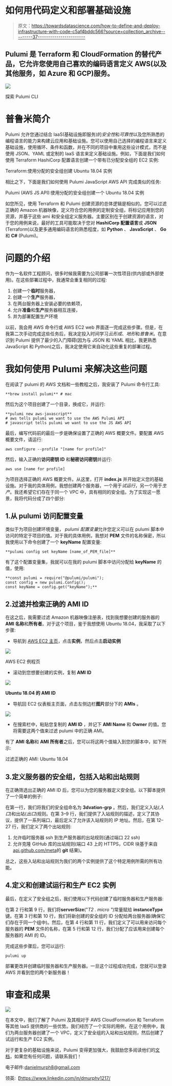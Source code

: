 # 如何用代码定义和部署基础设施

> 原文：<https://towardsdatascience.com/how-to-define-and-deploy-infrastructure-with-code-c5af4bddc566?source=collection_archive---------37----------------------->

## Pulumi 是 Terraform 和 CloudFormation 的替代产品，它允许您使用自己喜欢的编码语言定义 AWS(以及其他服务，如 Azure 和 GCP)服务。

![](img/a9145396b4bf4d85725f7c363c3617f1.png)

探索 Pulumi CLI

# 普鲁米简介

Pulumi 允许您通过结合 IaaS(基础设施即服务)的*安全性*和*可靠性*以及您所熟悉的编程语言的能力来构建云应用和基础设施。您可以使用自己选择的编程语言来定义基础设施，使用循环、条件和函数，并在不同的项目中重用这些设计模式，而不是使用 JSON、YAML 或定制的 IaaS 语言来定义基础设施。例如，下面是我们如何使用 Terraform HashiCorp 配置语言创建一个带有已分配安全组的 EC2 实例:

Terraform:使用分配的安全组创建 Ubuntu 18.04 实例

相比之下，下面是我们如何使用 Pulumi JavaScript AWS API 完成类似的任务:

Pulumi (AWS JS API):使用分配的安全组创建一个 Ubuntu 18.04 实例

如您所见，使用 Terraform 和 Pulumi 创建资源的总体逻辑是相似的。您可以过滤正确的 Amazon 机器映像，定义符合您的用例的定制安全组，将标记应用到您的资源，并基于这些 ami 和安全组定义服务器。主要区别在于创建资源的语言，对于您的用例来说，最好的工具可能取决于您对 **HashiCorp 配置语言**或 **JSON** (Terraform)以及更多通用编码语言的熟悉程度，如 **Python** 、 **JavaScript** 、 **Go** 和 **C#** (Pulumi)。

# 问题的介绍

作为一名软件工程顾问，很多时候我需要为公司部署一次性项目(供内部或外部使用)。在这些部署过程中，我通常会重复相同的过程:

1.  创建一个**临时**服务器，
2.  创建一个**生产**服务器，
3.  在两台服务器上安装必要的依赖项，
4.  允许**准备**和**生产**服务器相互连接，
5.  并为部署配置生产环境

以前，我会用 AWS 命令行或 AWS EC2 web 界面逐一完成这些步骤。但是，在我第二次手动完成这些任务后，我决定投入时间学习*云形成*、*地形*和*普鲁米*。在意识到 Pulumi 提供了最少的入门障碍(因为与 JSON 和 YAML 相比，我更熟悉 JavaScript 和 Python)之后，我决定使用它来自动化这些重复的部署过程。

# 我如何使用 Pulumi 来解决这些问题

在阅读了 pulumi 的 AWS 文档和一些教程之后，我安装了 Pulumi 命令行工具:

```
**brew install pulumi** # mac
```

然后为这个项目创建了一个目录，换成它，并运行:

```
**pulumi new aws-javascript** 
# aws tells pulumi we want to use the AWS Pulumi API
# javascript tells pulumi we want to use the JS AWS API
```

最后，编写代码前的最后一步是确保设置了正确的 AWS 概要文件。要配置 AWS 概要文件，请运行:

```
aws configure --profile "[name for profile]"
```

然后，输入正确的**访问密钥 ID** 和**秘密访问密钥**并运行:

```
aws use [name for profile]
```

为项目选择正确的 AWS 概要文件。从这里，打开 **index.js** 并开始定义您的基础设施。对于我的具体用例，我想创建两个服务器，一个用于*试运行*，另一个用于*生产*。我还希望它们存在于同一个 VPC 中，具有相同的安全组。为了实现这一愿景，我将代码分成了四个部分:

## 1.从 pulumi 访问配置变量

类似于为项目创建环境变量， *pulumi 配置变量*允许您定义可以在 pulumi 脚本中访问的特定于项目的值。对于我的具体用例，我想对 **PEM** 文件的名称保密，所以我使用以下命令创建了一个 **keyName** 配置变量:

```
**pulumi config set keyName [name_of_PEM_file]**
```

有了这个配置变量集，我就可以在我的 pulumi 脚本中访问分配给 **keyName** 的值，使用:

```
**const pulumi = require("@pulumi/pulumi");
const config = new pulumi.Config();
const keyName = config.get("keyName");**
```

## 2.过滤并检索正确的 AMI ID

在这之后，我需要过滤 Amazon 机器映像注册表，找到我想要创建的服务器的 **AMI 名称**和**所有者**。对于这个项目，鉴于我想使用 Ubuntu 18.04，我采取了以下步骤:

*   导航到 [AWS EC2 主页](https://console.aws.amazon.com/ec2/v2/)，点击**实例**，然后点击**启动实例**

![](img/2288e5c9772156071f1709d8aa6b2f54.png)

AWS EC2 例程页

*   滚动到您想要创建的实例，复制 **AMI ID**

![](img/f29587a70a66e06c8a0f1a723b7a0be0.png)

**Ubuntu 18.04 的 AMI ID**

*   导航回 EC2 仪表板主页面，点击左侧边栏**图片**部分下的 **AMIs** 。

![](img/b6647d1f01341a291f0d142fdb014ef0.png)

*   在搜索栏中，粘贴您复制的 **AMI ID** ，并记下 **AMI Name** 和 **Owner** 的值。您将需要这两个值来过滤 pulumi 中的正确 AMI。

有了 **AMI 名称**和 **AMI 所有者**之后，您可以将这两个值输入到您的脚本中，如下所示:

过滤正确的 AMI: Ubuntu 18.04

## 3.定义服务器的安全组，包括入站和出站规则

在正确筛选出正确的 AMI ID 后，您可以为您的服务器定义安全组。以下脚本提供了一个简单的例子:

在第一行，我们将我们的安全组命名为 **3dvation-grp** 。然后，我们定义入站(*入口*)和出站(*出口*)规则。在第 3–9 行，我们提供了入站规则的描述，定义了其协议，提供了一系列端口，最后定义了允许该入站规则的 IP 地址。然后，在第 12–27 行，我们定义了两个出站规则:

1.  允许临时服务器 ssh 到生产服务器的出站规则(通过端口 22 ssh)
2.  允许克隆 GitHub 库的出站规则(端口 43 上的 HTTPS，CIDR 块基于来自[api.github.com/meta](https://api.github.com/meta)的 **git** 结果)。

总之，这些入站和出站规则为我们的两个实例提供了这个特定用例所需的所有功能。

## 4.定义和创建试运行和生产 EC2 实例

最后，在定义了安全组之后，我们使用以下代码创建了临时服务器和生产服务器:

在第 2 行和第 9 行，我们将**serverSize**("*T2 . micro "*)常量赋给 **instanceType** 键。在第 3 行和第 10 行，我们将新创建的安全组的 ID 分配给两台服务器(确保它们存在于同一个组中)。然后，在第 4 行和第 11 行，我们定义了可以用来访问每个服务器的 **PEM** 文件的名称，在第 5 行和第 12 行，我们分配了应该用来创建每个服务器的 AMI 的 ID。

完成这些步骤后，您可以运行:

```
pulumi up
```

部署更改并创建临时服务器和生产服务器。一旦这个过程成功完成，您就可以登录 AWS 并看到您的两个新服务器！

# 审查和成果

![](img/7bb015a8c7ef64f8201f16102d9262c0.png)

在本文中，我们了解了 Pulumi 及其相对于 AWS CloudFormation 和 Terraform 等其他 IaaS 提供商的一些优势。我们经历了一个实际的用例，在这个用例中，我们为两台服务器创建了一个 VPC，定义了安全组的入站和出站规则，然后创建了试运行和生产 EC2 实例。

对于更复杂的基础设施来说，Pulumi 变得更加强大，我鼓励您多阅读他们的[文档](https://www.pulumi.com/docs/)，如果您有任何问题，请联系我们！

电子邮件:danielmurph8@gmail.com

领英:【https://www.linkedin.com/in/dmurphy1217/ 